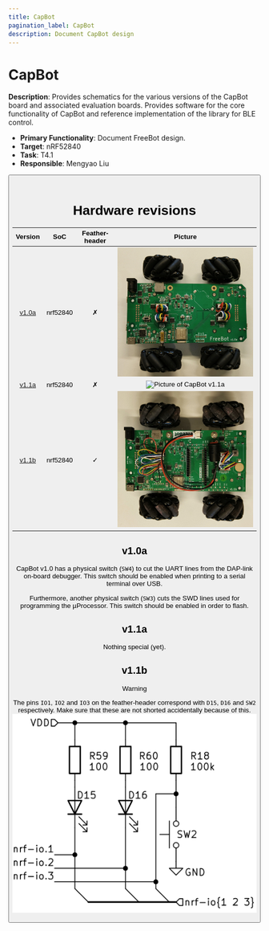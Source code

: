 ```yaml
---
title: CapBot
pagination_label: CapBot
description: Document CapBot design
---
```


# CapBot

**Description**: Provides schematics for the various versions of the CapBot board and associated evaluation boards. Provides software for the core functionality of CapBot and reference implementation of the library for BLE control.

* **Primary Functionality**: Document FreeBot design.
* **Target**: nRF52840
* **Task**: T4.1
* **Responsible**: Mengyao Liu

<Button label="🔗 openswarm-eu/FreeBot repository" link="https://github.com/openswarm-eu/FreeBot" block /><br />

# Hardware revisions

| Version        | SoC      | Feather-header | Picture                                       |
|:--------------:|:--------:|:--------------:|:---------------------------------------------:|
| [v1.0a](#v10a) | nrf52840 | &cross;        |![Picture of CapBot v1.0a](img/cb_v1.0a.jpg)|
| [v1.1a](#v11a) | nrf52840 | &cross;        |![Picture of CapBot v1.1a](img/cb_v1.1a.jpg)|
| [v1.1b](#v11b) | nrf52840 | &check;        |![Picture of CapBot v1.1b](img/cb_v1.1b.jpg)|

## v1.0a

CapBot v1.0 has a physical switch (`SW4`) to cut the UART lines from the DAP-link on-board debugger.
This switch should be enabled when printing to a serial terminal over USB.

Furthermore, another physical switch (`SW3`) cuts the SWD lines used for programming the &micro;Processor.
This switch should be enabled in order to flash.

## v1.1a

Nothing special (yet).

## v1.1b

> [!WARNING]
> The pins `IO1`, `IO2` and `IO3` on the feather-header correspond with `D15`, `D16` and `SW2` respectively.
> Make sure that these are not shorted accidentally because of this.
> ![Schematic view](img/cb-v1.1b-io-collision.png)
